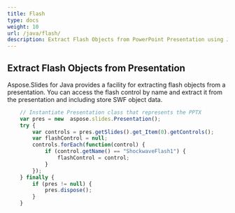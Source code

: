 ```yaml
---
title: Flash
type: docs
weight: 10
url: /java/flash/
description: Extract Flash Objects from PowerPoint Presentation using Java
---
```


## **Extract Flash Objects from Presentation**

Aspose.Slides for Java provides a facility for extracting flash objects from a presentation. You can access the flash control by name and extract it from the presentation and including store SWF object data.

```javascript
    // Instantiate Presentation class that represents the PPTX
    var pres = new  aspose.slides.Presentation();
    try {
        var controls = pres.getSlides().get_Item(0).getControls();
        var flashControl = null;
        controls.forEach(function(control) {
            if (control.getName() == "ShockwaveFlash1") {
                flashControl = control;
            }
        });
    } finally {
        if (pres != null) {
            pres.dispose();
        }
    }
```
